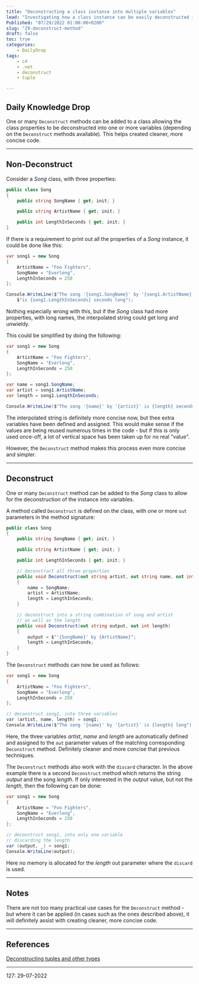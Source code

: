 ```yaml
---
title: "Deconstructing a class instance into multiple variables"
lead: "Investigating how a class instance can be easily deconstructed into multiple variables"
Published: "07/29/2022 01:00:00+0200"
slug: "29-deconstruct-method"
draft: false
toc: true
categories:
    - DailyDrop
tags:
    - c#
    - .net
    - deconstruct
    - tuple

---
```


## Daily Knowledge Drop

One or many `Deconstruct` methods can be added to a class allowing the class properties to be deconstructed into one or more variables (depending on the `Deconstruct` methods available). This helps created cleaner, more concise code.

---

## Non-Deconstruct

Consider a _Song_ class, with three properties:

``` csharp
public class Song
{
    public string SongName { get; init; }

    public string ArtistName { get; init; }

    public int LengthInSeconds { get; init; }
}
```

If there is a requirement to print out all the properties of a _Song_ instance, it could be done like this:

``` csharp
var song1 = new Song
{
    ArtistName = "Foo Fighters",
    SongName = "Everlong",
    LengthInSeconds = 250
};

Console.WriteLine($"The song '{song1.SongName}' by '{song1.ArtistName}' " +
    $"is {song1.LengthInSeconds} seconds long");

```

Nothing especially wrong with this, but if the _Song_ class had more properties, with long names, the interpolated string could get long and unwieldy.

This could be simplified by doing the following:

``` csharp
var song1 = new Song
{
    ArtistName = "Foo Fighters",
    SongName = "Everlong",
    LengthInSeconds = 250
};

var name = song1.SongName;
var artist = song1.ArtistName;
var length = song1.LengthInSeconds;

Console.WriteLine($"The song '{name}' by '{artist}' is {length} seconds long");
```

The interpolated string is definitely more concise now, but thee extra variables have been defined and assigned. This would make sense if the values are being reused numerous times in the code - but if this is only used once-off, a lot of vertical space has been taken up for no real "value".

However, the `Deconstruct` method makes this process even more concise and simpler.

---

## Deconstruct

One or many `Deconstruct` method can be added to the _Song_ class to allow for the deconstruction of the instance into variables. 

A method called `Deconstruct` is defined on the class, with one or more `out` parameters in the method signature:

``` csharp
public class Song
{
    public string SongName { get; init; }

    public string ArtistName { get; init; }

    public int LengthInSeconds { get; init; }

    // deconstruct all three properties
    public void Deconstruct(out string artist, out string name, out int length)
    {
        name = SongName;
        artist = ArtistName;
        length = LengthInSeconds;
    }

    // deconstruct into a string combination of song and artist
    // as well as the length
    public void Deconstruct(out string output, out int length)
    {
        output = $"'{SongName}' by {ArtistName}";
        length = LengthInSeconds;
    }
}
```

The `Deconstruct` methods can now be used as follows:

``` csharp
var song1 = new Song
{
    ArtistName = "Foo Fighters",
    SongName = "Everlong",
    LengthInSeconds = 250
};

// deconstruct song1, into three variables
var (artist, name, length) = song1;
Console.WriteLine($"The song '{name}' by '{artist}' is {length} long");
```

Here, the three variables _artist_, _name_ and _length_ are automatically defined and assigned to the `out` parameter values of the matching corresponding `Deconstruct` method. Definitely cleaner and more concise that previous techniques.

The `Deconstruct` methods also work with the `discard` character. In the above example there is a second `Deconstruct` method which returns the string _output_ and the song _length_. If only interested in the _output_ value, but not the _length_, then the following can be done:

``` csharp
var song1 = new Song
{
    ArtistName = "Foo Fighters",
    SongName = "Everlong",
    LengthInSeconds = 250
};

// deconstruct song1, into only one variable
// discarding the length
var (output, _) = song1;
Console.WriteLine(output);
```

Here no memory is allocated for the _length_ out parameter where the `discard` is used.

---

## Notes

There are not too many practical use cases for the `Deconstruct` method - but where it can be applied (in cases such as the ones described above), it will definitely assist with creating cleaner, more concise code.

---

## References

[Deconstructing tuples and other types](https://docs.microsoft.com/en-us/dotnet/csharp/fundamentals/functional/deconstruct#user-defined-types)   

---

<?# DailyDrop ?>127: 29-07-2022<?#/ DailyDrop ?>
